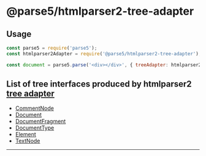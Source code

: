 # @parse5/htmlparser2-tree-adapter

## Usage

```js
const parse5 = require('parse5');
const htmlparser2Adapter = require('@parse5/htmlparser2-tree-adapter');

const document = parse5.parse('<div></div>', { treeAdapter: htmlparser2Adapter });
```

## List of tree interfaces produced by htmlparser2 [tree adapter](../../parse5/docs/tree-adapter/interface.md)

* [CommentNode](comment-node.md)
* [Document](document.md)
* [DocumentFragment](document-fragment.md)
* [DocumentType](document-type.md)
* [Element](element.md)
* [TextNode](text-node.md)

---

